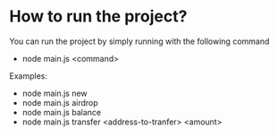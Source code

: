 # How to run the project?

You can run the project by simply running with the following command
* node main.js \<command\>

Examples:
* node main.js new
* node main.js airdrop
* node main.js balance
* node main.js transfer \<address-to-tranfer\> \<amount\>
